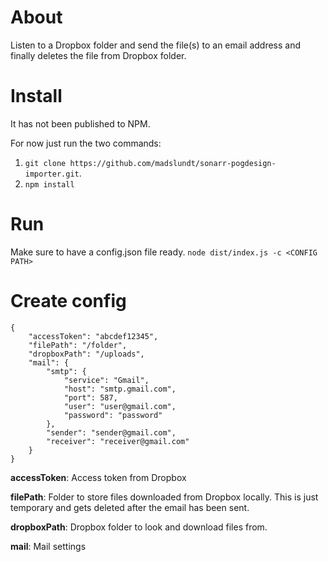 About
=====
Listen to a Dropbox folder and send the file(s) to an email address and finally deletes the file from Dropbox folder.

Install
=======
It has not been published to NPM.

For now just run the two commands:
 1. `git clone https://github.com/madslundt/sonarr-pogdesign-importer.git`.
 2. `npm install`

Run
===
Make sure to have a config.json file ready.
`node dist/index.js -c <CONFIG PATH>`

Create config
=============
```
{
    "accessToken": "abcdef12345",
    "filePath": "/folder",
    "dropboxPath": "/uploads",
    "mail": {
        "smtp": {
            "service": "Gmail",
            "host": "smtp.gmail.com",
            "port": 587,
            "user": "user@gmail.com",
            "password": "password"
        },
        "sender": "sender@gmail.com",
        "receiver": "receiver@gmail.com"
    }
}
```

**accessToken**: Access token from Dropbox

**filePath**: Folder to store files downloaded from Dropbox locally. This is just temporary and gets deleted after the email has been sent.

**dropboxPath**: Dropbox folder to look and download files from.

**mail**: Mail settings